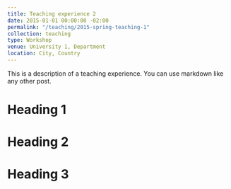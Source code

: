 ```yaml
---
title: Teaching experience 2
date: 2015-01-01 00:00:00 -02:00
permalink: "/teaching/2015-spring-teaching-1"
collection: teaching
type: Workshop
venue: University 1, Department
location: City, Country
---
```


This is a description of a teaching experience. You can use markdown like any other post.

Heading 1
======

Heading 2
======

Heading 3
======
